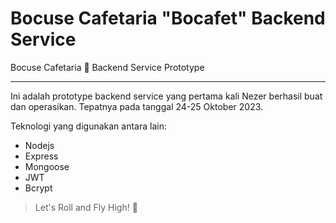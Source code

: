 # Bocuse Cafetaria "Bocafet" Backend Service
Bocuse Cafetaria 🍨 Backend Service Prototype

***

Ini adalah prototype backend service yang pertama kali Nezer berhasil buat dan operasikan. Tepatnya pada tanggal 24-25 Oktober 2023.

Teknologi yang digunakan antara lain:
- Nodejs
- Express
- Mongoose
- JWT
- Bcrypt

> Let's Roll and Fly High! 🚀
